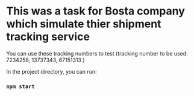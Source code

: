 
# This was a task for Bosta company which simulate thier shipment tracking service 
You can use these tracking numbers to test (tracking number to be used:  7234258, 13737343, 67151313 )

In the project directory, you can run:

### `npm start`


